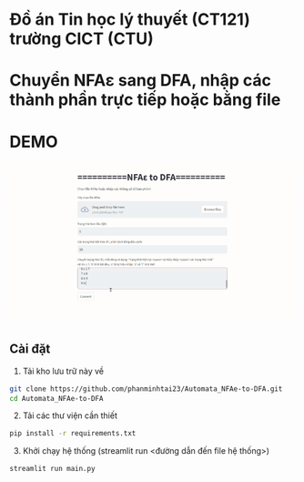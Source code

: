 # Đồ án Tin học lý thuyết (CT121) trường CICT (CTU)
# Chuyển NFAε sang DFA, nhập các thành phần trực tiếp hoặc bằng file
# DEMO
![Demo GIF](./assists/demo_vid_THLT.gif)

## Cài đặt
1. Tải kho lưu trữ này về
```bash
git clone https://github.com/phanminhtai23/Automata_NFAe-to-DFA.git
cd Automata_NFAe-to-DFA
```
2. Tải các thư viện cần thiết
```bash
pip install -r requirements.txt
```
3. Khởi chạy hệ thống (streamlit run <đường dẫn đến file hệ thống>)
```bash
streamlit run main.py
```